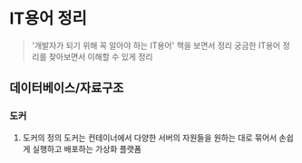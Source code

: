 # IT용어 정리
> '개발자가 되기 위해 꼭 알아야 하는 IT용어' 책을 보면서 정리
> 궁금한 IT용어 정리를 찾아보면서 이해할 수 있게 정리

## 데이터베이스/자료구조 

### 도커

1. 도커의 정의 
도커는 컨테이너에서 다양한 서버의 자원들을 원하는 대로 묶어서 손쉽게 실행하고 배포하는 가상화 플랫폼
